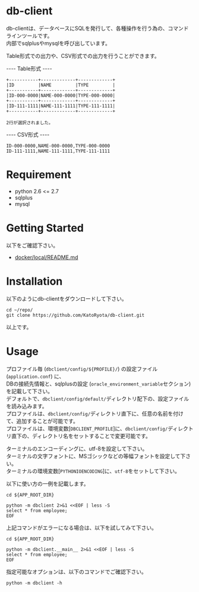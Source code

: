 # db-client

db-clientは、データベースにSQLを発行して、各種操作を行う為の、コマンドラインツールです。  
内部でsqlplusやmysqlを呼び出しています。

Table形式での出力や、CSV形式での出力を行うことができます。

---- Table形式 ----

```text
+-----------+-------------+-------------+
|ID         |NAME         |TYPE         |
+-----------+-------------+-------------+
|ID-000-0000|NAME-000-0000|TYPE-000-0000|
+-----------+-------------+-------------+
|ID-111-1111|NAME-111-1111|TYPE-111-1111|
+-----------+-------------+-------------+

2行が選択されました。
```

---- CSV形式 ----

```text
ID-000-0000,NAME-000-0000,TYPE-000-0000
ID-111-1111,NAME-111-1111,TYPE-111-1111
```

# Requirement

* python 2.6 <= 2.7
* sqlplus
* mysql

# Getting Started

以下をご確認下さい。

* [docker/local/README.md](docker/local/README.md)

# Installation

以下のようにdb-clientをダウンロードして下さい。

```shell
cd ~/repo/
git clone https://github.com/KatoRyota/db-client.git
```

以上です。

# Usage

プロファイル毎 (`dbclient/config/${PROFILE}/`) の設定ファイル (`application.conf`) に、  
DBの接続先情報と、sqlplusの設定 (`oracle_environment_variable`セクション) を記載して下さい。  
デフォルトで、`dbclient/config/default/`ディレクトリ配下の、設定ファイルを読み込みます。  
プロファイルは、`dbclient/config/`ディレクトリ直下に、任意の名前を付けて、追加することが可能です。  
プロファイルは、環境変数[`DBCLIENT_PROFILE`]に、`dbclient/config/`ディレクトリ直下の、ディレクトリ名をセットすることで変更可能です。

ターミナルのエンコーディングに、utf-8を設定して下さい。  
ターミナルの文字フォントに、MSゴシックなどの等幅フォントを設定して下さい。  
ターミナルの環境変数[`PYTHONIOENCODING`]に、`utf-8`をセットして下さい。

以下に使い方の一例を記載します。

```shell
cd ${APP_ROOT_DIR}

python -m dbclient 2>&1 <<EOF | less -S
select * from employee;
EOF
```

上記コマンドがエラーになる場合は、以下を試してみて下さい。

```shell
cd ${APP_ROOT_DIR}

python -m dbclient.__main__ 2>&1 <<EOF | less -S
select * from employee;
EOF
```

指定可能なオプションは、以下のコマンドでご確認下さい。

```shell
python -m dbclient -h
```
